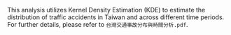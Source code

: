 This analysis utilizes Kernel Density Estimation (KDE) to estimate the distribution of traffic accidents in Taiwan and across different time periods. \
For further details, please refer to `台灣交通事故分布與時間分析.pdf`.
